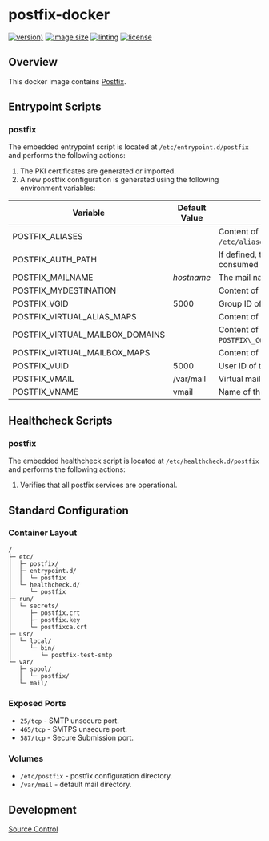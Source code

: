 # postfix-docker

[![version)](https://img.shields.io/docker/v/crashvb/postfix/latest)](https://hub.docker.com/repository/docker/crashvb/postfix)
[![image size](https://img.shields.io/docker/image-size/crashvb/postfix/latest)](https://hub.docker.com/repository/docker/crashvb/postfix)
[![linting](https://img.shields.io/badge/linting-hadolint-yellow)](https://github.com/hadolint/hadolint)
[![license](https://img.shields.io/github/license/crashvb/postfix-docker.svg)](https://github.com/crashvb/postfix-docker/blob/master/LICENSE.md)

## Overview

This docker image contains [Postfix](https://www.postfix.org/).

## Entrypoint Scripts

### postfix

The embedded entrypoint script is located at `/etc/entrypoint.d/postfix` and performs the following actions:

1. The PKI certificates are generated or imported.
2. A new postfix configuration is generated using the following environment variables:

 | Variable | Default Value | Description |
 | -------- | ------------- | ----------- |
 | POSTFIX\_ALIASES | | Content of `POSTFIX_CONFIG`/aliases; also `/etc/aliases`. |
 | POSTFIX\_AUTH\_PATH | | If defined, the dovecot auth service will be consumed at this address. |
 | POSTFIX\_MAILNAME | _hostname_ | The mail name of the instance. |
 | POSTFIX\_MYDESTINATION | | Content of `POSTFIX_CONFIG`/mydestination. |
 | POSTFIX\_VGID | 5000 | Group ID of the virtual mail user. |
 | POSTFIX\_VIRTUAL\_ALIAS\_MAPS | | Content of `POSTFIX_CONFIG`/virtual`. |
 | POSTFIX\_VIRTUAL\_MAILBOX\_DOMAINS | | Content of `POSTFIX\_CONFIG`/virtual_mailbox_domains`. |
 | POSTFIX\_VIRTUAL\_MAILBOX\_MAPS | | Content of `POSTFIX_CONFIG`/vmailbox`. |
 | POSTFIX_VUID | 5000 | User ID of the virtual mail user. |
 | POSTFIX_VMAIL | /var/mail | Virtual mail root. |
 | POSTFIX_VNAME | vmail | Name of the virtual mail user. |


## Healthcheck Scripts

### postfix

The embedded healthcheck script is located at `/etc/healthcheck.d/postfix` and performs the following actions:

1. Verifies that all postfix services are operational.

## Standard Configuration

### Container Layout

```
/
├─ etc/
│  ├─ postfix/
│  ├─ entrypoint.d/
│  │  └─ postfix
│  └─ healthcheck.d/
│     └─ postfix
├─ run/
│  └─ secrets/
│     ├─ postfix.crt
│     ├─ postfix.key
│     └─ postfixca.crt
├─ usr/
│  └─ local/
│     └─ bin/
│        └─ postfix-test-smtp
└─ var/
   ├─ spool/
   │  └─ postfix/
   └─ mail/
```

### Exposed Ports

* `25/tcp` - SMTP unsecure port.
* `465/tcp` - SMTPS unsecure port.
* `587/tcp` - Secure Submission port.

### Volumes

* `/etc/postfix` - postfix configuration directory.
* `/var/mail` - default mail directory.

## Development

[Source Control](https://github.com/crashvb/postfix-docker)

